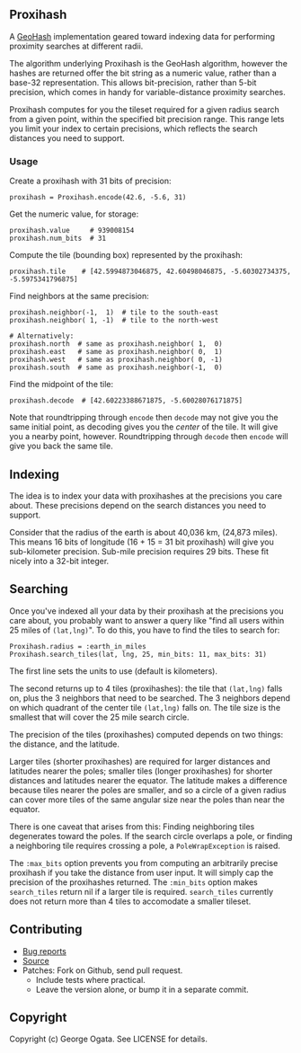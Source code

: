 ## Proxihash

A [GeoHash][geohash] implementation geared toward indexing data for performing
proximity searches at different radii.

The algorithm underlying Proxihash is the GeoHash algorithm, however the hashes
are returned offer the bit string as a numeric value, rather than a base-32
representation. This allows bit-precision, rather than 5-bit precision, which
comes in handy for variable-distance proximity searches.

Proxihash computes for you the tileset required for a given radius search from a
given point, within the specified bit precision range. This range lets you limit
your index to certain precisions, which reflects the search distances you need
to support.

[geohash]: http://en.wikipedia.org/wiki/Geohash

### Usage

Create a proxihash with 31 bits of precision:

    proxihash = Proxihash.encode(42.6, -5.6, 31)

Get the numeric value, for storage:

    proxihash.value     # 939008154
    proxihash.num_bits  # 31

Compute the tile (bounding box) represented by the proxihash:

    proxihash.tile    # [42.5994873046875, 42.60498046875, -5.60302734375, -5.5975341796875]

Find neighbors at the same precision:

    proxihash.neighbor(-1,  1)  # tile to the south-east
    proxihash.neighbor( 1, -1)  # tile to the north-west

    # Alternatively:
    proxihash.north  # same as proxihash.neighbor( 1,  0)
    proxihash.east   # same as proxihash.neighbor( 0,  1)
    proxihash.west   # same as proxihash.neighbor( 0, -1)
    proxihash.south  # same as proxihash.neighbor(-1,  0)

Find the midpoint of the tile:

    proxihash.decode  # [42.60223388671875, -5.60028076171875]

Note that roundtripping through `encode` then `decode` may not give you the same
initial point, as decoding gives you the *center* of the tile. It will give you
a nearby point, however. Roundtripping through `decode` then `encode` will give
you back the same tile.

## Indexing

The idea is to index your data with proxihashes at the precisions you care
about. These precisions depend on the search distances you need to support.

Consider that the radius of the earth is about 40,036 km, (24,873 miles). This
means 16 bits of longitude (16 + 15 = 31 bit proxihash) will give you
sub-kilometer precision. Sub-mile precision requires 29 bits. These fit nicely
into a 32-bit integer.

## Searching

Once you've indexed all your data by their proxihash at the precisions you care
about, you probably want to answer a query like "find all users within 25 miles
of `(lat,lng)`". To do this, you have to find the tiles to search for:

    Proxihash.radius = :earth_in_miles
    Proxihash.search_tiles(lat, lng, 25, min_bits: 11, max_bits: 31)

The first line sets the units to use (default is kilometers).

The second returns up to 4 tiles (proxihashes): the tile that `(lat,lng)` falls
on, plus the 3 neighbors that need to be searched. The 3 neighbors depend on
which quadrant of the center tile `(lat,lng)` falls on. The tile size is the
smallest that will cover the 25 mile search circle.

The precision of the tiles (proxihashes) computed depends on two things: the
distance, and the latitude.

Larger tiles (shorter proxihashes) are required for larger distances and
latitudes nearer the poles; smaller tiles (longer proxihashes) for shorter
distances and latitudes nearer the equator. The latitude makes a difference
because tiles nearer the poles are smaller, and so a circle of a given radius
can cover more tiles of the same angular size near the poles than near the
equator.

There is one caveat that arises from this: Finding neighboring tiles degenerates
toward the poles. If the search circle overlaps a pole, or finding a neighboring
tile requires crossing a pole, a `PoleWrapException` is raised.

The `:max_bits` option prevents you from computing an arbitrarily precise
proxihash if you take the distance from user input. It will simply cap the
precision of the proxihashes returned. The `:min_bits` option makes
`search_tiles` return nil if a larger tile is required. `search_tiles` currently
does not return more than 4 tiles to accomodate a smaller tileset.

## Contributing

 * [Bug reports](https://github.com/howaboutwe/proxihash/issues)
 * [Source](https://github.com/howaboutwe/proxihash)
 * Patches: Fork on Github, send pull request.
   * Include tests where practical.
   * Leave the version alone, or bump it in a separate commit.

## Copyright

Copyright (c) George Ogata. See LICENSE for details.
